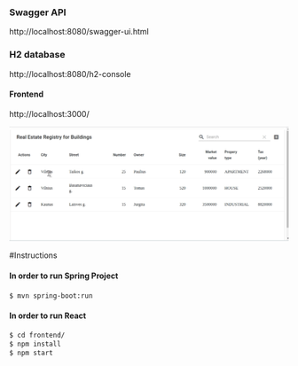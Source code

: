 ### Swagger API 
http://localhost:8080/swagger-ui.html

### H2 database 
http://localhost:8080/h2-console

#### Frontend 
http://localhost:3000/

![](demo.gif)

#Instructions


#### In order to run Spring Project

```$ mvn spring-boot:run```

#### In order to run React
```
$ cd frontend/
$ npm install 
$ npm start
```